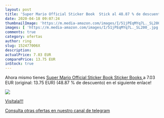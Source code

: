```yaml
---
layout: post
title: 'Super Mario Official Sticker Book  Stick al 48.87 % de descuento'
date: 2020-04-18 09:07:24
thumbnailImage: 'https://m.media-amazon.com/images/I/51jPEqMYq7L._SL200_.jpg'
images: [ 'https://m.media-amazon.com/images/I/51jPEqMYq7L._SL200_.jpg' ]
comments: true
category: ofertas
author: ring
slug: 152477006X
description:
actualPrice: 7.03 EUR
comparePrice: 13.75 EUR
inStock: true
---
```


Ahora mismo tienes [Super Mario Official Sticker Book  Sticker Books ](https://www.amazon.com/dp/152477006X/?tag=redken08-20) a 7.03 EUR (original: 13.75 EUR) (48.87 %  de descuento) en el siguiente enlace!

[![](https://m.media-amazon.com/images/I/51jPEqMYq7L._SL200_.jpg)](https://www.amazon.com/dp/152477006X/?tag=redken08-20)

[Visítala!!!](https://www.amazon.com/dp/152477006X/?tag=redken08-20)

[Consulta otras ofertas en nuestro canal de telegram](https://t.me/s/ofertas25)

